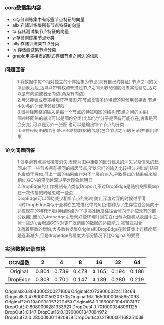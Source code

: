 ### cora数据集内容
- x:存储训练集中有标签节点特征的向量
- allx:存储训练集所有节点特征的向量
- tx:存储测试集节点特征的向量
- y:存储训练集节点分类
- ally:存储训练集节点分类
- ty:存储测试集节点分类
- graph:用邻接表的形式存储节点之间边的信息

### 问题回答
> 1.将数据中每个相对独立的个体抽象为节点(具有自己的特征).节点之间的关系抽象为边,边可以带有权值来描述节点之间关联的强度或者其他信息,边可以是有向边或者无向边(两条有向边)<br>
> 2.用邻接表或者邻接矩阵存储图,在节点比较多边稀疏的时候用邻接表,节点少边多的时候用邻接矩阵<br>
> 3.图神经网络的输入是每一个节点的特征和图的结构(节点之间的关系).<br>图神经网络的输出可以是图的分类(比如化学分子是否有可能存在,病毒是否会突变),可以是另外一张图,也可以是输出每个节点的分类<br>
> 4.图神经网络的作用:处理图结构数据的信息(包含节点之间的关系)并输出结果

### 论文问题回答
> 1.过平滑有点类似梯度消失,表现为图中重要的区分信息的消失以及信息的趋同.由于一些节点拥有相同的邻居节点,所以它们的输入比较相似,得出的结果也会趋于类似,而上一层的结果会作为下一层的输入,导致得出的结果越来越相似,GCN的深度越深过平滑现象越明显<br>
> 2.DropEdge的工作机制有点类似Dropout,不过DropEdge是随机按照概率p在一次传播的时候忽略一些边.<br>DropEdge可以帮助减少相邻节点的影响,防止深度过深的时候过平滑<br>同时DropEdge类似于亚种在生物进化中的角色:物种为了生存往往会倾向于适应现在的特有环境(神经网络为了提高准确度往往会倾向于适应现有的部分数据),而加入dropedge之后就好像环境时刻在变化(每次随机从数据中去掉一些边),会增加GCN对更广泛范围的数据的适应能力,减轻过拟合<br>
> 3.随着层数的增加,大多数数据集Original和DropEdge在验证集上的精度都是逐渐减少,但是dropedge的精度大部分情况下比Original的要高

### 实验数据记录表格
|GCN层数|2|4|8|16|32|64|
|:---:|:---:|:---:|:---:|:---:|:---:|:---:|
|Original|0.804|0.739|0.478|0.165|0.194|0.186|
|DropEdge|0.808|0.701|0.147|0.139|0.280|0.219|

Original2:0.8040000200271606
Original4:0.7390000224113464
Original8:0.4780000150203705
Original16:0.16500000655651093
Original32:0.1940000057220459
Original64:0.1860000044107437
DropOut2:0.8080000281333923
DropOut4:0.7010000348091125
DropOut8:0.147
DropOut16:0.13900001347064972
DropOut32:0.2800000011920929
DropOut64:0.21900001168251038

